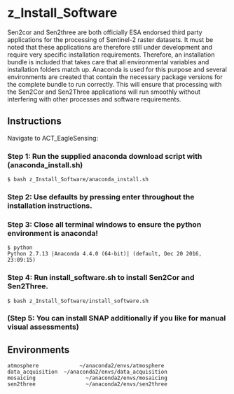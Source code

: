 # z_Install_Software
Sen2cor and Sen2three are both officially ESA endorsed third party applications for the processing of Sentinel-2 raster 
datasets. It must be noted that these applications are therefore still under development and require very specific 
installation requirements. Therefore, an installation bundle is included that takes care that all environmental 
variables and installation folders match up. Anaconda is used for this purpose and several environments are created 
that contain the necessary package versions for the complete bundle to run correctly. This will ensure that processing 
with the Sen2Cor and Sen2Three applications will run smoothly without interfering with other processes and software 
requirements. 


## Instructions

Navigate to ACT_EagleSensing:

### Step 1: Run the supplied anaconda download script with (anaconda_install.sh) 

    $ bash z_Install_Software/anaconda_install.sh

### Step 2: Use defaults by pressing enter throughout the installation instructions.

### Step 3: Close all terminal windows to ensure the python environment is anaconda!

    $ python
    Python 2.7.13 |Anaconda 4.4.0 (64-bit)| (default, Dec 20 2016, 23:09:15) 

### Step 4: Run install_software.sh to install Sen2Cor and Sen2Three.

    $ bash z_Install_Software/install_software.sh 

### (Step 5: You can install SNAP additionally if you like for manual visual assessments)

## Environments

    atmosphere             ~/anaconda2/envs/atmosphere
    data_acquisition  ~/anaconda2/envs/data_acquisition
    mosaicing                ~/anaconda2/envs/mosaicing
    sen2three                ~/anaconda2/envs/sen2three

